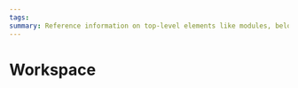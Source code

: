 ```yaml
---
tags: 
summary: Reference information on top-level elements like modules, belonging to web applications and mobile apps.
---
```


# Workspace
